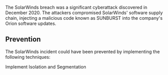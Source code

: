 The SolarWinds breach was a significant cyberattack discovered in December 2020. The attackers compromised SolarWinds' software supply chain, injecting a malicious code known as SUNBURST into the company's Orion software updates.
## Prevention
The SolarWinds incident could have been prevented by implementing the following techniques:

Implement Isolation and Segmentation